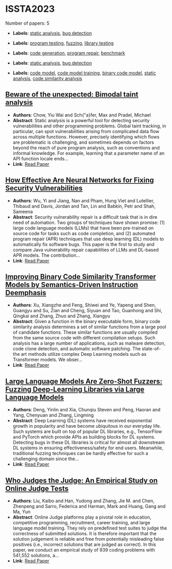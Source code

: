 # ISSTA2023

Number of papers: 5

- **Labels**: [static analysis](../../labels/static_analysis.md), [bug detection](../../labels/bug_detection.md)

- **Labels**: [program testing](../../labels/program_testing.md), [fuzzing](../../labels/fuzzing.md), [library testing](../../labels/library_testing.md)

- **Labels**: [code generation](../../labels/code_generation.md), [program repair](../../labels/program_repair.md), [benchmark](../../labels/benchmark.md)

- **Labels**: [static analysis](../../labels/static_analysis.md), [bug detection](../../labels/bug_detection.md)

- **Labels**: [code model](../../labels/code_model.md), [code model training](../../labels/code_model_training.md), [binary code model](../../labels/binary_code_model.md), [static analysis](../../labels/static_analysis.md), [code similarity analysis](../../labels/code_similarity_analysis.md)

## [Beware of the unexpected: Bimodal taint analysis](paper_4.md)
- **Authors**: Chow, Yiu Wai and Sch{\"a}fer, Max and Pradel, Michael
- **Abstract**: Static analysis is a powerful tool for detecting security vulnerabilities and other programming problems. Global taint tracking, in particular, can spot vulnerabilities arising from complicated data flow across multiple functions. However, precisely identifying which flows are problematic is challenging, and sometimes depends on factors beyond the reach of pure program analysis, such as conventions and informal knowledge. For example, learning that a parameter name of an API function locale ends...
- **Link**: [Read Paper](https://arxiv.org/pdf/2301.10545.pdf)


## [How Effective Are Neural Networks for Fixing Security Vulnerabilities](paper_3.md)
- **Authors**: Wu, Yi and Jiang, Nan and Pham, Hung Viet and Lutellier, Thibaud and Davis, Jordan and Tan, Lin and Babkin, Petr and Shah, Sameena
- **Abstract**: Security vulnerability repair is a difficult task that is in dire need of automation. Two groups of techniques have shown promise: (1) large code language models (LLMs) that have been pre-trained on source code for tasks such as code completion, and (2) automated program repair (APR) techniques that use deep learning (DL) models to automatically fix software bugs. This paper is the first to study and compare Java vulnerability repair capabilities of LLMs and DL-based APR models. The contribution...
- **Link**: [Read Paper](https://doi.org/10.1145/3597926.3598135)


## [Improving Binary Code Similarity Transformer Models by Semantics-Driven Instruction Deemphasis](paper_5.md)
- **Authors**: Xu, Xiangzhe and Feng, Shiwei and Ye, Yapeng and Shen, Guangyu and Su, Zian and Cheng, Siyuan and Tao, Guanhong and Shi, Qingkai and Zhang, Zhuo and Zhang, Xiangyu
- **Abstract**: Given a function in the binary executable form, binary code similarity analysis determines a set of similar functions from a large pool of candidate functions. These similar functions are usually compiled from the same source code with different compilation setups. Such analysis has a large number of applications, such as malware detection, code clone detection, and automatic software patching. The state-of-the art methods utilize complex Deep Learning models such as Transformer models. We obser...
- **Link**: [Read Paper](https://doi.org/10.1145/3597926.3598121)


## [Large Language Models Are Zero-Shot Fuzzers: Fuzzing Deep-Learning Libraries via Large Language Models](paper_2.md)
- **Authors**: Deng, Yinlin and Xia, Chunqiu Steven and Peng, Haoran and Yang, Chenyuan and Zhang, Lingming
- **Abstract**: Deep Learning (DL) systems have received exponential growth in popularity and have become ubiquitous in our everyday life. Such systems are built on top of popular DL libraries, e.g., TensorFlow and PyTorch which provide APIs as building blocks for DL systems. Detecting bugs in these DL libraries is critical for almost all downstream DL systems in ensuring effectiveness/safety for end users. Meanwhile, traditional fuzzing techniques can be hardly effective for such a challenging domain since the...
- **Link**: [Read Paper](https://doi.org/10.1145/3597926.3598067)


## [Who Judges the Judge: An Empirical Study on Online Judge Tests](paper_1.md)
- **Authors**: Liu, Kaibo and Han, Yudong and Zhang, Jie M. and Chen, Zhenpeng and Sarro, Federica and Harman, Mark and Huang, Gang and Ma, Yun
- **Abstract**: Online Judge platforms play a pivotal role in education, competitive programming, recruitment, career training, and large language model training. They rely on predefined test suites to judge the correctness of submitted solutions. It is therefore important that the solution judgement is reliable and free from potentially misleading false positives (i.e., incorrect solutions that are judged as correct). In this paper, we conduct an empirical study of 939 coding problems with 541,552 solutions, a...
- **Link**: [Read Paper](https://doi.org/10.1145/3597926.3598060)

